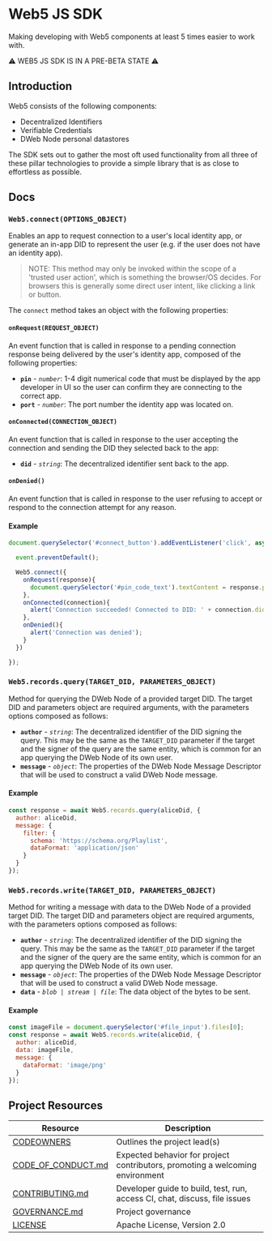 # Web5 JS SDK
Making developing with Web5 components at least 5 times easier to work with.

⚠️ WEB5 JS SDK IS IN A PRE-BETA STATE ⚠️

## Introduction

Web5 consists of the following components:
- Decentralized Identifiers
- Verifiable Credentials
- DWeb Node personal datastores

The SDK sets out to gather the most oft used functionality from all three of these 
pillar technologies to provide a simple library that is as close to effortless as 
possible. 

## Docs

### **`Web5.connect(OPTIONS_OBJECT)`**

Enables an app to request connection to a user's local identity app, or generate an in-app DID to represent the user (e.g. if the user does not have an identity app).

> NOTE: This method may only be invoked within the scope of a 'trusted user action', which is something the browser/OS decides. For browsers this is generally some direct user intent, like clicking a link or button.

The `connect` method takes an object with the following properties:

#### **`onRequest(REQUEST_OBJECT)`**

An event function that is called in response to a pending connection response being delivered by the user's identity app, composed of the following properties:

- **`pin`**  - *`number`*: 1-4 digit numerical code that must be displayed by the app developer in UI so the user can confirm they are connecting to the correct app.
- **`port`** - *`number`*: The port number the identity app was located on.


#### **`onConnected(CONNECTION_OBJECT)`**

An event function that is called in response to the user accepting the connection and sending the DID they selected back to the app:

- **`did`**  - *`string`*: The decentralized identifier sent back to the app.

#### **`onDenied()`**

An event function that is called in response to the user refusing to accept or respond to the connection attempt for any reason.

#### **Example** 

```javascript
document.querySelector('#connect_button').addEventListener('click', async event => {

  event.preventDefault();

  Web5.connect({
    onRequest(response){
      document.querySelector('#pin_code_text').textContent = response.pin;
    },
    onConnected(connection){
      alert('Connection succeeded! Connected to DID: ' + connection.did);
    },
    onDenied(){
      alert('Connection was denied');
    }
  })

});
```

### **`Web5.records.query(TARGET_DID, PARAMETERS_OBJECT)`**

Method for querying the DWeb Node of a provided target DID. The target DID and parameters object are required arguments, with the parameters options composed as follows:

- **`author`**  - *`string`*: The decentralized identifier of the DID signing the query. This may be the same as the `TARGET_DID` parameter if the target and the signer of the query are the same entity, which is common for an app querying the DWeb Node of its own user.
- **`message`**  - *`object`*: The properties of the DWeb Node Message Descriptor that will be used to construct a valid DWeb Node message.

#### **Example** 

```javascript
const response = await Web5.records.query(aliceDid, {
  author: aliceDid,
  message: {
    filter: {
      schema: 'https://schema.org/Playlist',
      dataFormat: 'application/json'
    }
  }
});
```

### **`Web5.records.write(TARGET_DID, PARAMETERS_OBJECT)`**

Method for writing a message with data to the DWeb Node of a provided target DID. The target DID and parameters object are required arguments, with the parameters options composed as follows:

- **`author`**  - *`string`*: The decentralized identifier of the DID signing the query. This may be the same as the `TARGET_DID` parameter if the target and the signer of the query are the same entity, which is common for an app querying the DWeb Node of its own user.
- **`message`**  - *`object`*: The properties of the DWeb Node Message Descriptor that will be used to construct a valid DWeb Node message.
- **`data`**  - *`blob | stream | file`*: The data object of the bytes to be sent.

#### **Example** 

```javascript
const imageFile = document.querySelector('#file_input').files[0];
const response = await Web5.records.write(aliceDid, {
  author: aliceDid,
  data: imageFile,
  message: {
    dataFormat: 'image/png'
  }
});
```

## Project Resources

| Resource                                   | Description                                                                    |
| ------------------------------------------ | ------------------------------------------------------------------------------ |
| [CODEOWNERS](./CODEOWNERS)                 | Outlines the project lead(s)                                                   |
| [CODE_OF_CONDUCT.md](./CODE_OF_CONDUCT.md) | Expected behavior for project contributors, promoting a welcoming environment |
| [CONTRIBUTING.md](./CONTRIBUTING.md)       | Developer guide to build, test, run, access CI, chat, discuss, file issues     |
| [GOVERNANCE.md](./GOVERNANCE.md)           | Project governance                                                             |
| [LICENSE](./LICENSE)                       | Apache License, Version 2.0                                                    |